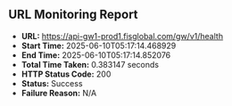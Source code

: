 ## URL Monitoring Report

- **URL:** https://api-gw1-prod1.fisglobal.com/gw/v1/health
- **Start Time:** 2025-06-10T05:17:14.468929
- **End Time:** 2025-06-10T05:17:14.852076
- **Total Time Taken:** 0.383147 seconds
- **HTTP Status Code:** 200
- **Status:** Success
- **Failure Reason:** N/A

